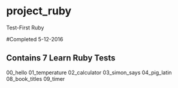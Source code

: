 # project_ruby
Test-First Ruby

#Completed 5-12-2016

## Contains 7 Learn Ruby Tests
00_hello
01_temperature
02_calculator
03_simon_says
04_pig_latin
08_book_titles
09_timer